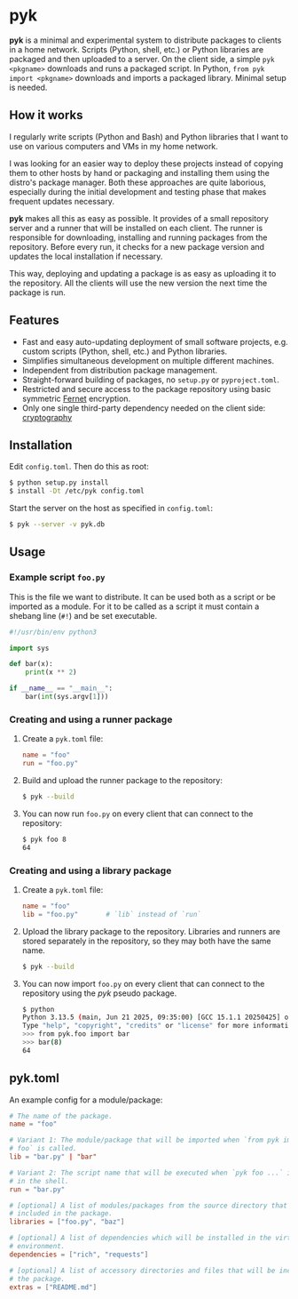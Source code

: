 # pyk

**pyk** is a minimal and experimental system to distribute packages to clients
in a home network. Scripts (Python, shell, etc.) or Python libraries are
packaged and then uploaded to a server. On the client side, a simple `pyk
<pkgname>` downloads and runs a packaged script. In Python, `from pyk import
<pkgname>` downloads and imports a packaged library. Minimal setup is needed. 


## How it works

I regularly write scripts (Python and Bash) and Python libraries that I want to
use on various computers and VMs in my home network.

I was looking for an easier way to deploy these projects instead of copying
them to other hosts by hand or packaging and installing them using the distro's
package manager. Both these approaches are quite laborious, especially during
the initial development and testing phase that makes frequent updates
necessary.

**pyk** makes all this as easy as possible. It provides of a small repository
server and a runner that will be installed on each client. The runner is
responsible for downloading, installing and running packages from the
repository. Before every run, it checks for a new package version and updates
the local installation if necessary.

This way, deploying and updating a package is as easy as uploading it to the
repository. All the clients will use the new version the next time the package
is run.


## Features

- Fast and easy auto-updating deployment of small software projects, e.g.
  custom scripts (Python, shell, etc.) and Python libraries.
- Simplifies simultaneous development on multiple different machines.
- Independent from distribution package management.
- Straight-forward building of packages, no `setup.py` or `pyproject.toml`.
- Restricted and secure access to the package repository using basic symmetric
  [Fernet](https://cryptography.io/en/latest/fernet/) encryption.
- Only one single third-party dependency needed on the client side:
  [cryptography](https://pypi.org/project/cryptography/)


## Installation

Edit `config.toml`. Then do this as root:

```sh
$ python setup.py install
$ install -Dt /etc/pyk config.toml
```

Start the server on the host as specified in `config.toml`:

```sh
$ pyk --server -v pyk.db
```


## Usage

### Example script `foo.py`

This is the file we want to distribute. It can be used both as a script or be
imported as a module. For it to be called as a script it must contain a shebang
line (`#!`) and be set executable.

```py
#!/usr/bin/env python3

import sys

def bar(x):
    print(x ** 2)

if __name__ == "__main__":
    bar(int(sys.argv[1]))
```

### Creating and using a runner package

1. Create a `pyk.toml` file:
   ```toml
   name = "foo"
   run = "foo.py"
   ```
2. Build and upload the runner package to the repository:
   ```sh
   $ pyk --build
   ```
3. You can now run `foo.py` on every client that can connect to the repository:
   ```sh
   $ pyk foo 8
   64
   ```

### Creating and using a library package

1. Create a `pyk.toml` file:
   ```toml
   name = "foo"
   lib = "foo.py"       # `lib` instead of `run`
   ```
2. Upload the library package to the repository. Libraries and runners are
   stored separately in the repository, so they may both have the same name.
   ```sh
   $ pyk --build
   ```
3. You can now import `foo.py` on every client that can connect to the
   repository using the *pyk* pseudo package.
   ```sh
   $ python
   Python 3.13.5 (main, Jun 21 2025, 09:35:00) [GCC 15.1.1 20250425] on linux
   Type "help", "copyright", "credits" or "license" for more information.
   >>> from pyk.foo import bar
   >>> bar(8)
   64
   ```

## pyk.toml

An example config for a module/package:

```toml
# The name of the package.
name = "foo"

# Variant 1: The module/package that will be imported when `from pyk import
# foo` is called.
lib = "bar.py" | "bar"

# Variant 2: The script name that will be executed when `pyk foo ...` is called
# in the shell.
run = "bar.py"

# [optional] A list of modules/packages from the source directory that will be
# included in the package.
libraries = ["foo.py", "baz"]

# [optional] A list of dependencies which will be installed in the virtual
# environment.
dependencies = ["rich", "requests"]

# [optional] A list of accessory directories and files that will be included in
# the package.
extras = ["README.md"]
```
